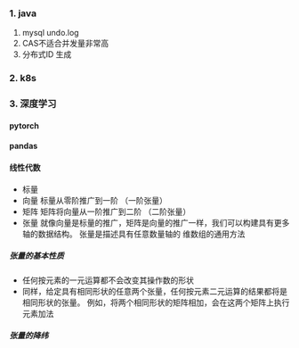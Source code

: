 


### 1. java
1. mysql undo.log
2. CAS不适合并发量非常高
3. 分布式ID 生成
### 2. k8s

### 3. 深度学习
####   pytorch
####    pandas
####   线性代数
- 标量 
- 向量 标量从零阶推广到一阶  （一阶张量）
- 矩阵 矩阵将向量从一阶推广到二阶 （二阶张量）
- 张量 就像向量是标量的推广，矩阵是向量的推广一样，我们可以构建具有更多轴的数据结构。 张量是描述具有任意数量轴的
  维数组的通用方法



##### 张量的基本性质
- 任何按元素的一元运算都不会改变其操作数的形状
- 同样，给定具有相同形状的任意两个张量，任何按元素二元运算的结果都将是相同形状的张量。 例如，将两个相同形状的矩阵相加，会在这两个矩阵上执行元素加法

##### 张量的降纬
